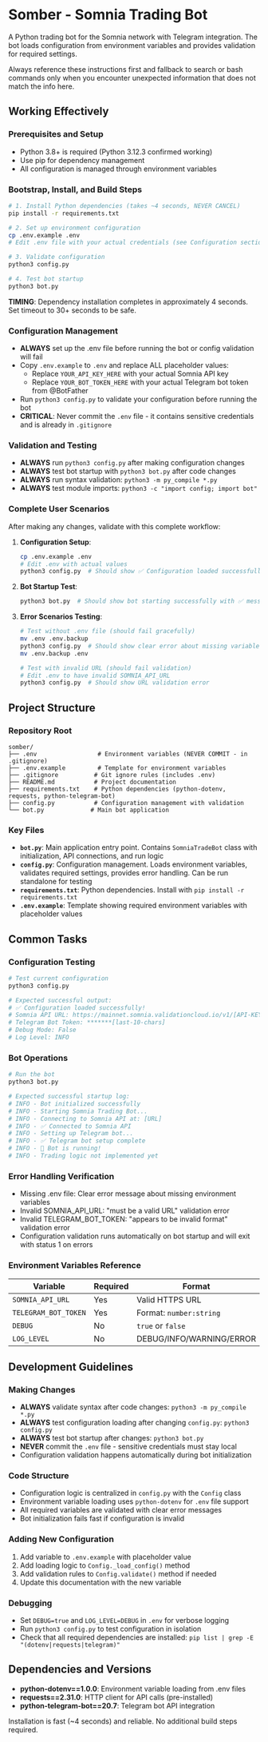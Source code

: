 # Somber - Somnia Trading Bot

A Python trading bot for the Somnia network with Telegram integration. The bot loads configuration from environment variables and provides validation for required settings.

Always reference these instructions first and fallback to search or bash commands only when you encounter unexpected information that does not match the info here.

## Working Effectively

### Prerequisites and Setup
- Python 3.8+ is required (Python 3.12.3 confirmed working)
- Use pip for dependency management
- All configuration is managed through environment variables

### Bootstrap, Install, and Build Steps
```bash
# 1. Install Python dependencies (takes ~4 seconds, NEVER CANCEL)
pip install -r requirements.txt

# 2. Set up environment configuration
cp .env.example .env
# Edit .env file with your actual credentials (see Configuration section below)

# 3. Validate configuration
python3 config.py

# 4. Test bot startup
python3 bot.py
```

**TIMING**: Dependency installation completes in approximately 4 seconds. Set timeout to 30+ seconds to be safe.

### Configuration Management
- **ALWAYS** set up the .env file before running the bot or config validation will fail
- Copy `.env.example` to `.env` and replace ALL placeholder values:
  - Replace `YOUR_API_KEY_HERE` with your actual Somnia API key
  - Replace `YOUR_BOT_TOKEN_HERE` with your actual Telegram bot token from @BotFather
- Run `python3 config.py` to validate your configuration before running the bot
- **CRITICAL**: Never commit the `.env` file - it contains sensitive credentials and is already in `.gitignore`

### Validation and Testing
- **ALWAYS** run `python3 config.py` after making configuration changes
- **ALWAYS** test bot startup with `python3 bot.py` after code changes
- **ALWAYS** run syntax validation: `python3 -m py_compile *.py`
- **ALWAYS** test module imports: `python3 -c "import config; import bot"`

### Complete User Scenarios
After making any changes, validate with this complete workflow:

1. **Configuration Setup**:
   ```bash
   cp .env.example .env
   # Edit .env with actual values
   python3 config.py  # Should show ✅ Configuration loaded successfully
   ```

2. **Bot Startup Test**:
   ```bash
   python3 bot.py  # Should show bot starting successfully with ✅ messages
   ```

3. **Error Scenarios Testing**:
   ```bash
   # Test without .env file (should fail gracefully)
   mv .env .env.backup
   python3 config.py  # Should show clear error about missing variables
   mv .env.backup .env
   
   # Test with invalid URL (should fail validation)
   # Edit .env to have invalid SOMNIA_API_URL
   python3 config.py  # Should show URL validation error
   ```

## Project Structure

### Repository Root
```
somber/
├── .env                 # Environment variables (NEVER COMMIT - in .gitignore)
├── .env.example         # Template for environment variables
├── .gitignore          # Git ignore rules (includes .env)
├── README.md           # Project documentation
├── requirements.txt    # Python dependencies (python-dotenv, requests, python-telegram-bot)
├── config.py           # Configuration management with validation
└── bot.py             # Main bot application
```

### Key Files
- **`bot.py`**: Main application entry point. Contains `SomniaTradeBot` class with initialization, API connections, and run logic
- **`config.py`**: Configuration management. Loads environment variables, validates required settings, provides error handling. Can be run standalone for testing
- **`requirements.txt`**: Python dependencies. Install with `pip install -r requirements.txt`
- **`.env.example`**: Template showing required environment variables with placeholder values

## Common Tasks

### Configuration Testing
```bash
# Test current configuration
python3 config.py

# Expected successful output:
# ✅ Configuration loaded successfully!
# Somnia API URL: https://mainnet.somnia.validationcloud.io/v1/[API-KEY]
# Telegram Bot Token: *******[last-10-chars]
# Debug Mode: False
# Log Level: INFO
```

### Bot Operations
```bash
# Run the bot
python3 bot.py

# Expected successful startup log:
# INFO - Bot initialized successfully
# INFO - Starting Somnia Trading Bot...
# INFO - Connecting to Somnia API at: [URL]
# INFO - ✅ Connected to Somnia API
# INFO - Setting up Telegram bot...
# INFO - ✅ Telegram bot setup complete
# INFO - 🚀 Bot is running!
# INFO - Trading logic not implemented yet
```

### Error Handling Verification
- Missing .env file: Clear error message about missing environment variables
- Invalid SOMNIA_API_URL: "must be a valid URL" validation error
- Invalid TELEGRAM_BOT_TOKEN: "appears to be invalid format" validation error
- Configuration validation runs automatically on bot startup and will exit with status 1 on errors

### Environment Variables Reference
| Variable | Required | Format | Example |
|----------|----------|--------|---------|
| `SOMNIA_API_URL` | Yes | Valid HTTPS URL | `https://mainnet.somnia.validationcloud.io/v1/KEY` |
| `TELEGRAM_BOT_TOKEN` | Yes | Format: `number:string` | `123456789:ABCD-your-bot-token` |
| `DEBUG` | No | `true` or `false` | `false` (default) |
| `LOG_LEVEL` | No | DEBUG/INFO/WARNING/ERROR | `INFO` (default) |

## Development Guidelines

### Making Changes
- **ALWAYS** validate syntax after code changes: `python3 -m py_compile *.py`
- **ALWAYS** test configuration loading after changing `config.py`: `python3 config.py`
- **ALWAYS** test bot startup after changes: `python3 bot.py`
- **NEVER** commit the `.env` file - sensitive credentials must stay local
- Configuration validation happens automatically during bot initialization

### Code Structure
- Configuration logic is centralized in `config.py` with the `Config` class
- Environment variable loading uses `python-dotenv` for `.env` file support
- All required variables are validated with clear error messages
- Bot initialization fails fast if configuration is invalid

### Adding New Configuration
1. Add variable to `.env.example` with placeholder value
2. Add loading logic to `Config._load_config()` method
3. Add validation rules to `Config.validate()` method if needed
4. Update this documentation with the new variable

### Debugging
- Set `DEBUG=true` and `LOG_LEVEL=DEBUG` in `.env` for verbose logging
- Run `python3 config.py` to test configuration in isolation
- Check that all required dependencies are installed: `pip list | grep -E "(dotenv|requests|telegram)"`

## Dependencies and Versions
- **python-dotenv==1.0.0**: Environment variable loading from .env files
- **requests==2.31.0**: HTTP client for API calls (pre-installed)
- **python-telegram-bot==20.7**: Telegram bot API integration

Installation is fast (~4 seconds) and reliable. No additional build steps required.